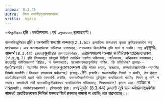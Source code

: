 ```yaml
---
index:  8.3.45
sutra:  नित्यं समासेऽनुत्तरपदस्थस्य
vritti:  nyasa
---
```


`सपिष्कुण्डिका` इति। षष्ठीसमासः। एवं `धनुष्कपालम्` इत्यादावपि।

`परममपिःखुम्डिका` इति। परमसर्पिः शब्दयोः सन्महत्` (2.1.61) इत्यादिना कर्मधारयं कृत्वा कुण्डिकाशब्देन सह षष्ठीसमासः। अत्र परमशब्दापेक्षया सर्पिःशब्द उत्तरपदम्, तत्रस्थश्च विसर्जनीय इति षत्वं न भवति।
ननु च `इसुसोः सामर्थ्ये` (8.3.44) इत्यत्र `इसुसोः` इति प्रत्ययग्रहणमेतत्, तत्र `प्रत्ययग्रहणे यस्मात् स विहितस्तदादेस्तदन्तस्य` (भो.पु.सू.7) इति नियमाद्यत एवेसुसौ विहितौ तदादेरेव ग्रहणेन भवितव्यम्, नाधिकस्य, अधिकश्च परमशाब्दः; केवलाद्धि सपेरिस्प्रत्ययो विहितः, न परमशब्दादेः; एवञ्चोत्तरपदप्रकृतिरेव नास्ति, किं प्रतिवेधेन? इत्याह--`एतदेव` इत्यादि। यद्ययमिह नियमः स्यात् `अनुत्तरपदस्थस्य` इति नोक्तं स्यात्, उक्तञ्च, तस्मादेतज्ज्ञापयति--नायमिह नियमो भवतीति। किमस्य ज्ञापकस्य प्रयोजनम्? इत्याह--`तेन` इत्यादि। यस्मादयमिह नियमो न भवति, तेन हेतुना वाक्येऽधिकस्यापि ग्रहणे सति परमसर्पिः करोति, परमसर्पिष्करोतीत्यत्र पूर्वसूत्रेण षत्वबिकल्पो भवति; नियमे तु सति न स्यात। समासेऽपि तर्हि परमसर्पिःकुण्डिकेत्यत्र षत्वविकल्पेन भवितव्यम्; नियमाभावात्? इत्यत आह--`व्यपेक्षा च तत्र` इत्यादि। चकोरोऽवधारणार्थः। इतिकरणो हेतौ। तत्र `इसुसोः` (8.3.44) इत्यादौ सूत्रे सामार्थ्यग्रहणाद्व्यपेक्षैव सामर्थ्य वत्वविकल्पस्य निमित्तं यस्मादाश्रितं तस्मात् समासे न धवति; तत्र तदभावात्।।


